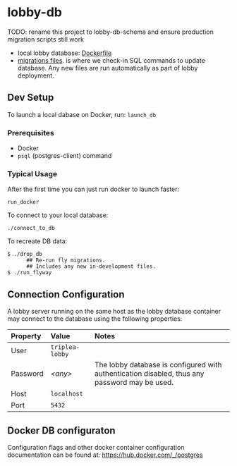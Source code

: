 # lobby-db

TODO: rename this project to lobby-db-schema and ensure production migration scripts still work

- local lobby database: [Dockerfile](https://github.com/triplea-game/triplea/blob/master/lobby-db/Dockerfile) 
- [migrations files](https://github.com/triplea-game/triplea/tree/master/lobby-db/src/main/resources/db/migration).
is where we check-in SQL commands to update database. Any new files are run automatically as part of lobby deployment.

 
## Dev Setup

To launch a local dabase on Docker, run: `launch_db`


### Prerequisites
- Docker
- `psql` (postgres-client) command 

### Typical Usage

After the first time you can just run docker to launch faster:
```
run_docker
```

To connect to your local database:
```
./connect_to_db
```

To recreate DB data:
```
$ ./drop_db
      ## Re-run fly migrations.
      ## Includes any new in-development files.
$ ./run_flyway
```


## Connection Configuration

A lobby server running on the same host as the lobby database container may connect to the database using the following properties:

Property | Value | Notes
:-- | :-- | :--
User | `triplea-lobby` |
Password | _&lt;any&gt;_ | The lobby database is configured with authentication disabled, thus any password may be used.
Host | `localhost` |
Port | `5432` |

## Docker DB configuraton

Configuration flags and other docker container configuration documentation can be found at: https://hub.docker.com/_/postgres

